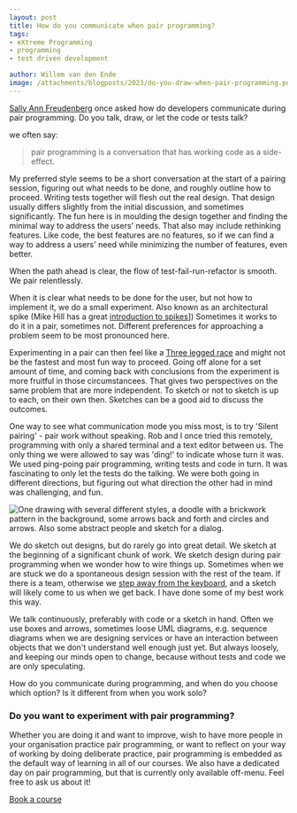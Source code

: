 ```yaml
---
layout: post
title: How do you communicate when pair programming?
tags:
- eXtreme Programming
- programming
- test driven development

author: Willem van den Ende
image: /attachments/blogposts/2023/do-you-draw-when-pair-programming.png
--- 
```


[Sally Ann Freudenberg](https://salfreudenberg.wordpress.com) once asked how do developers communicate during pair
programming. Do you talk, draw, or let the code or tests talk?

we often say: 

> pair programming is a conversation that has working code as a side-effect.

My preferred style seems to be a short conversation at the start of
a pairing session, figuring out what needs to be done, and roughly
outline how to proceed. Writing tests together 
will flesh out the real design. That design usually differs
slightly from the initial discussion, and sometimes significantly. The
fun here is in moulding the design together and finding the minimal way
to address the users' needs. That also may include rethinking features.
Like code, the best features are no features, so if we can find a way to
address a users' need while minimizing the number of features, even
better.

When the path ahead is clear, the flow of test-fail-run-refactor is smooth.
We pair relentlessly.

When it is clear what needs to be done for the user, but not how to
implement it, we do a small experiment. Also known as an architectural
spike (Mike Hill has a great [introduction to spikes](https://www.geepawhill.org/2020/06/02/an-intro-to-spikes/)]) Sometimes it works to do it in a pair,
sometimes not. Different preferences for approaching a problem seem to
be most pronounced here. 

Experimenting in a pair can then feel like a [Three legged
race](http://fun.familyeducation.com/outdoor-games/activity/36835.html) and
might not be the fastest and most fun way to proceed. Going off alone for a set
amount of time, and coming back with conclusions from the experiment is more
fruitful in those circumstancees. That gives two perspectives on the same
problem that are more independent. To sketch or not to sketch is up to each, on their own then. Sketches can be a good aid to discuss the outcomes.

One way to see what communication mode you miss most, is to try 'Silent pairing' - pair work without speaking. Rob and I once tried this remotely, programming with only a shared terminal and a text editor between us. The only thing we were allowed to say was 'ding!' to indicate whose turn it was. We used ping-poing pair programming, writing tests and code in turn. It was fascinating to only let the tests do the talking. We were both going in different directions, but figuring out what direction the other had in mind was challenging, and fun.

![One drawing with several different styles, a doodle with a brickwork pattern
in the background, some arrows back and forth and circles and arrows. Also some
abstract people and sketch for a dialog.](/attachments/blogposts/2023/do-you-draw-when-pair-programming.png)

We do sketch out designs, but do rarely go into great detail. We sketch at the beginning of
a significant chunk of work. We sketch design during pair programming when we wonder how
to wire things up.  Sometimes when we are stuck we do a spontaneous
design session with the rest of the team. If there is a team, otherwise we [step away from the keyboard](https://www.nationalgeographic.co.uk/history-and-civilisation/2022/08/the-science-of-why-you-have-great-ideas-in-the-shower "National Geographic on the science of having great ideas in the shower"), and a sketch will likely come to us when we get back. I have done some of my best work this way.

We talk continuously, preferably with code or a sketch in hand. Often we use boxes and arrows, sometimes loose UML diagrams, e.g. sequence diagrams when we are designing services or have an interaction between objects that we don't understand well enough just yet. But always loosely,
and keeping our minds open to change, because without tests and code we are only speculating.

How do you communicate during programming, and when do you choose which
option? Is it different from when you work solo?

<aside>
<h3>Do you want to experiment with pair programming?</h3>
<p>Whether you are doing it and want to improve, wish to have more people in your organisation practice pair programming, or want to reflect on your way of working by doing deliberate practice, pair programming is embedded as the default way of learning in all of our courses. We also have a dedicated day on pair programming, but that is currently only available off-menu. Feel free to ask us about it!
</p>
<div>
<a href="/training">Book a course</a>
</div>
</aside>

